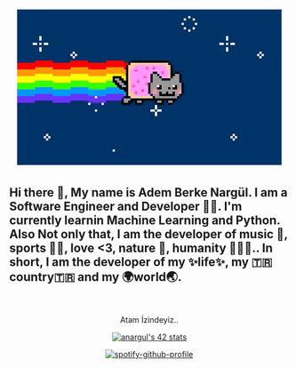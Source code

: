 <h1 align="center">
	<img src="https://github.com/Clas0512/Clas0512/blob/main/fig.gif" alt="I hope we don't code the humanity in the future..">
</h1>

<h2 id="hi-there-my-name-is-adem-berke-narg-l-i-am-a-software-engineer-and-developer-not-only-that-i-am-the-developer-of-music-sports-love-3-nature-humanity-in-short-i-am-the-developer-of-my-life-my-country-and-my-world-">Hi there 👋, My name is Adem Berke Nargül. I am a Software Engineer and Developer 🧑‍💻. I'm currently learnin Machine Learning and Python. Also Not only that, I am the developer of music 🎸, sports 🏋️‍♂️, love &lt;3, nature 🌳, humanity 🗿🗿🗿.. In short, I am the developer of my ✨life✨, my 🇹🇷country🇹🇷 and my 🌍world🌏.</h2>

<p align="center"><img src="https://komarev.com/ghpvc/?username=Clas0512&amp;style=plastic&amp;color=blueviolet" alt=""></p>
<p align="center">Atam İzindeyiz..</p>
<p align="center"><a href="https://github.com/oakoudad/badge42"><img src="https://badge.mediaplus.ma/water/anargul?1337Badge=off&UM6P=off" alt="anargul's 42 stats" /></a></p>

<p align="center"><a href="https://spotify-github-profile.vercel.app/api/view?uid=sx1ygjfidpkfcjntazewo9wdd&amp;redirect=true"><img src="https://spotify-github-profile.vercel.app/api/view?uid=sx1ygjfidpkfcjntazewo9wdd&amp;cover_image=true&amp;theme=default&amp;show_offline=false&amp;background_color=121212" alt="spotify-github-profile"></a></p>

<!--
**Clas0512/Clas0512** is a ✨ _special_ ✨ repository because its `README.md` (this file) appears on your GitHub profile.

Here are some ideas to get you started:

- 🔭 I’m currently working on Machine Learning 
- 🌱 I’m currently learning ...
- 👯 I’m looking to collaborate on ...
- 🤔 I’m looking for help with ...
- 💬 Ask me about ...
- 📫 How to reach me: ...
- 😄 Pronouns: ...
- ⚡ Fun fact: ...
-->
